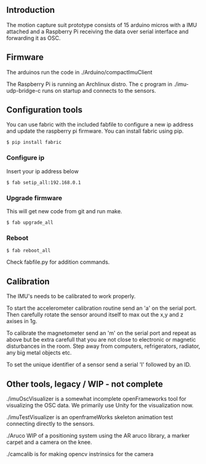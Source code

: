 
## Introduction
The motion capture suit prototype consists of 15 arduino micros with a IMU attached and a Raspberry Pi receiving the data over serial interface and forwarding it as OSC. 

## Firmware
The arduinos run the code in ./Arduino/compactImuClient

The Raspberry Pi is running an Archlinux distro. The c program in ./imu-udp-bridge-c runs on startup and connects to the sensors.  


## Configuration tools
You can use fabric with the included fabfile to configure a new ip address and update the raspberry pi firmware. You can install fabric using pip. 
    
    $ pip install fabric

### Configure ip

Insert your ip address below

    $ fab setip_all:192.168.0.1

### Upgrade firmware
	
This will get new code from git and run make.

	$ fab upgrade_all

### Reboot

	$ fab reboot_all

Check fabfile.py for addition commands.

## Calibration

The IMU's needs to be calibrated to work properly.

To start the accelerometer calibration routine send an 'a' on the serial port. Then carefully rotate the sensor around itself to max out the x,y and z axises in 1g.

To calibrate the magnetometer send an 'm' on the serial port and repeat as above but be extra carefull that you are not close to electronic or magnetic disturbances in the room. Step away from computers, refrigerators, radiator, any big metal objects etc. 

To set the unique identifier of a sensor send a serial 'I' followed by an ID. 



## Other tools, legacy / WIP - not complete
./imuOscVisualizer is a somewhat incomplete openFrameworks tool for visualizing the OSC data. We primarily use Unity for the visualization now.

./imuTestVisualizer is an openframeWorks skeleton animation test connecting directly to the sensors. 

./Aruco WIP of a positioning system using the AR aruco library, a marker carpet and a camera on the knee.

./camcalib is for making opencv instrinsics for the camera








